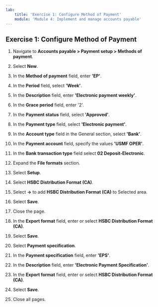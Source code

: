 ```yaml
---
lab:
    title: 'Exercise 1: Configure Method of Payment'
    module: 'Module 4: Implement and manage accounts payable'
---
```



## Exercise 1: Configure Method of Payment

1. Navigate to **Accounts payable &gt; Payment setup &gt; Methods of payment**.

2. Select **New**.

3. In the **Method of payment** field, enter **'EP'**.

4. In the **Period** field, select **'Week'**.

5. In the **Description** field, enter **'Electronic payment weekly'**.

6. In the **Grace period** field, enter '2'.

7. In the **Payment status** field, select **'Approved'**.

8. In the **Payment type** field, select **'Electronic payment'**.

9. In the **Account type** field in the General section, select **'Bank'**.

10. In the **Payment account** field, specify the values **'USMF OPER'**.

11. In the **Bank transaction type** field select **02 Deposit-Electronic**.

12. Expand the **File formats** section.

13. Select **Setup**.

14. Select **HSBC Distribution Format (CA)**.

15. Select **->** to add **HSBC Distribution Format (CA)** to Selected area.

16. Select **Save**.

17. Close the page.

18. In the **Export format** field, enter or select **HSBC Distribution Format (CA)**.

19. Select **Save**.

20. Select **Payment specification**.

21. In the **Payment specification** field, enter **'EPS'**.

22. In the **Description** field, enter **'Electronic Payment Specification'**.

23. In the **Export format** field, enter or select **HSBC Distribution Format (CA)**.

24. Select **Save**.

25. Close all pages.

 
